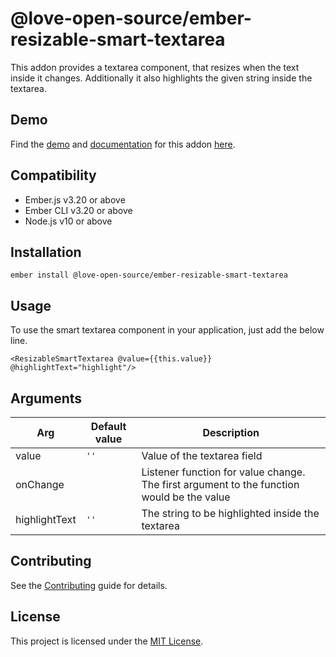@love-open-source/ember-resizable-smart-textarea
==============================================================================

This addon provides a textarea component, that resizes when the text inside it changes. Additionally it also highlights the given string inside the textarea.


Demo
------------------------------------------------------------------------------
Find the [demo](https://rvenkatesh.github.io/ember-resizable-smart-textarea/versions/main/docs/demo) and [documentation](https://rvenkatesh.github.io/ember-resizable-smart-textarea/versions/main/docs/) for this addon [here](https://rvenkatesh.github.io/ember-resizable-smart-textarea/versions/main/).

Compatibility
------------------------------------------------------------------------------

* Ember.js v3.20 or above
* Ember CLI v3.20 or above
* Node.js v10 or above


Installation
------------------------------------------------------------------------------

```
ember install @love-open-source/ember-resizable-smart-textarea
```


Usage
------------------------------------------------------------------------------

To use the smart textarea component in your application, just add the below line. 
```
<ResizableSmartTextarea @value={{this.value}} @highlightText="highlight"/>
```

Arguments
------------------------------------------------------------------------------
| Arg | Default value | Description |
| --- | --- | --- |
| value | ```''``` | Value of the textarea field |
| onChange |  | Listener function for value change. The first argument to the function would be the value |
| highlightText | ```''``` | The string to be highlighted inside the textarea |

Contributing
------------------------------------------------------------------------------

See the [Contributing](https://github.com/RVenkatesh/ember-resizable-smart-textarea/blob/main/CONTRIBUTING.md) guide for details.


License
------------------------------------------------------------------------------

This project is licensed under the [MIT License](https://github.com/RVenkatesh/ember-resizable-smart-textarea/blob/main/LICENSE.md).
